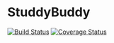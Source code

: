 # StuddyBuddy
[![Build Status](https://travis-ci.org/torsrex/StuddyBuddy.svg?branch=master)](https://travis-ci.org/torsrex/StuddyBuddy)
<a href='https://coveralls.io/github/torsrex/StuddyBuddy?branch=master'><img src='https://coveralls.io/repos/github/torsrex/StuddyBuddy/badge.svg?branch=master' alt='Coverage Status' /></a>

